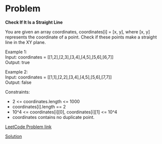 # Problem

__Check If It Is a Straight Line__

You are given an array coordinates, coordinates[i] = [x, y], where [x, y] represents the coordinate of a point. Check if these points make a straight line in the XY plane.</br>

Example 1:</br>
Input: coordinates = [[1,2],[2,3],[3,4],[4,5],[5,6],[6,7]]</br>
Output: true</br>

Example 2:</br>
Input: coordinates = [[1,1],[2,2],[3,4],[4,5],[5,6],[7,7]]</br>
Output: false</br>
 
Constraints:

- 2 <= coordinates.length <= 1000
- coordinates[i].length == 2
- 10^4 <= coordinates[i][0], coordinates[i][1] <= 10^4
- coordinates contains no duplicate point.

[LeetCode Problem link](https://leetcode.com/explore/featured/card/may-leetcoding-challenge/535/week-2-may-8th-may-14th/3323)

[Solution](https://github.com/DhanabalShanmugam/Leet-Code-30-Days-Challenge/blob/master/May2020/Week2/Day8/Solution.py)
